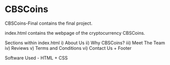 # CBSCoins

CBSCoins-Final contains the final project.

index.html contains the webpage of the cryptocurrency CBSCoins.

Sections within index.html
i) About Us
ii) Why CBSCoins?
iii) Meet The Team
iv) Reviews
v) Terms and Conditions
vi) Contact Us + Footer

Software Used - HTML + CSS
